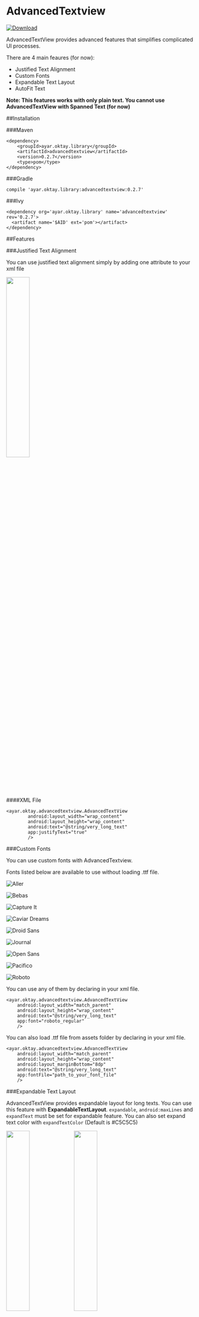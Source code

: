 # AdvancedTextview
[ ![Download](https://api.bintray.com/packages/ayar/maven/advancedtextview/images/download.svg) ](https://bintray.com/ayar/maven/advancedtextview/_latestVersion)

AdvancedTextView provides advanced features that simplifies complicated UI processes.

There are 4 main feaures (for now):

* Justified Text Alignment
* Custom Fonts
* Expandable Text Layout
* AutoFit Text

**Note: This features works with only plain text. You cannot use AdvancedTextView with Spanned Text (for now)**

##Installation

###Maven

    <dependency>
		<groupId>ayar.oktay.library</groupId>
		<artifactId>advancedtextview</artifactId>
		<version>0.2.7</version>
		<type>pom</type>
	</dependency>

###Gradle

    compile 'ayar.oktay.library:advancedtextview:0.2.7'
###Ivy

    <dependency org='ayar.oktay.library' name='advancedtextview' rev='0.2.7'>
	  <artifact name='$AID' ext='pom'></artifact>
	</dependency>

##Features

###Justified Text Alignment

You can use justified text alignment simply by adding one attribute to your xml file

<img src="/arts/justifytext_ss.png" width="35%" height="35%" />

####XML File

    <ayar.oktay.advancedtextview.AdvancedTextView
            android:layout_width="wrap_content"
            android:layout_height="wrap_content"
            android:text="@string/very_long_text"
            app:justifyText="true"
            />

###Custom Fonts

You can use custom fonts with AdvancedTextview. 

Fonts listed below are available to use without loading .ttf file. 



![Aller](/arts/aller.png)

![Bebas](/arts/bebas.png)

![Capture It](/arts/capture.png)

![Caviar Dreams](/arts/caviar_dreams.png)

![Droid Sans](/arts/droid_sans.png)

![Journal](/arts/journal.png)

![Open Sans](/arts/open_sans.png)

![Pacifico](/arts/pacifico.png)

![Roboto](/arts/roboto.png)




You can use any of them by declaring in your xml file.

    <ayar.oktay.advancedtextview.AdvancedTextView
        android:layout_width="match_parent"
        android:layout_height="wrap_content"
        android:text="@string/very_long_text"
        app:font="roboto_regular"
        />


You can also load .ttf file from assets folder by declaring in your xml file.

    <ayar.oktay.advancedtextview.AdvancedTextView
        android:layout_width="match_parent"
        android:layout_height="wrap_content"
        android:layout_marginBottom="8dp"
        android:text="@string/very_long_text"
        app:fontFile="path_to_your_font_file"
        />

###Expandable Text Layout

AdvancedTextView provides expandable layout for long texts. You can use this feature with **ExpandableTextLayout**.
 `expandable`, `android:maxLines` and `expandText` must be set for expandable feature. You can also set expand text color with `expandTextColor` (Default is #C5C5C5)

<img src="/arts/expandtext_ss1.png" width="35%" height="35%" />


<img src="/arts/expandtext_ss2.png" width="35%" height="35%" />

    <ayar.oktay.advancedtextview.ExpandableTextLayout
        android:layout_width="match_parent"
        android:layout_height="wrap_content"
        >
      <ayar.oktay.advancedtextview.AdvancedTextView
          android:layout_width="match_parent"
          android:layout_height="wrap_content"
          android:maxLines="3"
          android:text="@string/very_long_text"
          app:expandText="Read more"
          app:expandable="true"
          />
    </ayar.oktay.advancedtextview.ExpandableTextLayout>

**Only text can be used as expand widget. Other expand widget such as Button, ImageButton will be added soon.**

**You cannot use this feature without using AdvancedTexview as child of ExpandableTextLayout.**

###AutoFit Text

You can fit your your texts into determined lines. You must set `autoFit` and `android:maxLines`  to use this feature.  You can also set minTextSize to determine minimum text size for auto fit process (Default is 6dp).

<img src="/arts/autofit_ss.png" width="50%" height="50%" />


    <ayar.oktay.advancedtextview.AdvancedTextView
        android:layout_width="match_parent"
        android:layout_height="wrap_content"
        android:maxLines="3"
        android:text="@string/long_text"
        app:autoFit="true"
        app:minTextSize="10dp"
        />

##Usage with Styles

You can set attributes for entire project/application by setting them in styles.

    <style name="AppTheme" parent="Theme.AppCompat.Light.DarkActionBar">
    <!-- Customize your theme here. -->
    <item name="font">roboto_regular</item>
    <item name="justifyText">true</item>
    <item name="autoFit">true</item>
    <item name="android:maxLines">5</item>
  </style>


##License

                                 Apache License
                           Version 2.0, January 2004
                        http://www.apache.org/licenses/

   TERMS AND CONDITIONS FOR USE, REPRODUCTION, AND DISTRIBUTION

   1. Definitions.

      "License" shall mean the terms and conditions for use, reproduction,
      and distribution as defined by Sections 1 through 9 of this document.

      "Licensor" shall mean the copyright owner or entity authorized by
      the copyright owner that is granting the License.

      "Legal Entity" shall mean the union of the acting entity and all
      other entities that control, are controlled by, or are under common
      control with that entity. For the purposes of this definition,
      "control" means (i) the power, direct or indirect, to cause the
      direction or management of such entity, whether by contract or
      otherwise, or (ii) ownership of fifty percent (50%) or more of the
      outstanding shares, or (iii) beneficial ownership of such entity.

      "You" (or "Your") shall mean an individual or Legal Entity
      exercising permissions granted by this License.

      "Source" form shall mean the preferred form for making modifications,
      including but not limited to software source code, documentation
      source, and configuration files.

      "Object" form shall mean any form resulting from mechanical
      transformation or translation of a Source form, including but
      not limited to compiled object code, generated documentation,
      and conversions to other media types.

      "Work" shall mean the work of authorship, whether in Source or
      Object form, made available under the License, as indicated by a
      copyright notice that is included in or attached to the work
      (an example is provided in the Appendix below).

      "Derivative Works" shall mean any work, whether in Source or Object
      form, that is based on (or derived from) the Work and for which the
      editorial revisions, annotations, elaborations, or other modifications
      represent, as a whole, an original work of authorship. For the purposes
      of this License, Derivative Works shall not include works that remain
      separable from, or merely link (or bind by name) to the interfaces of,
      the Work and Derivative Works thereof.

      "Contribution" shall mean any work of authorship, including
      the original version of the Work and any modifications or additions
      to that Work or Derivative Works thereof, that is intentionally
      submitted to Licensor for inclusion in the Work by the copyright owner
      or by an individual or Legal Entity authorized to submit on behalf of
      the copyright owner. For the purposes of this definition, "submitted"
      means any form of electronic, verbal, or written communication sent
      to the Licensor or its representatives, including but not limited to
      communication on electronic mailing lists, source code control systems,
      and issue tracking systems that are managed by, or on behalf of, the
      Licensor for the purpose of discussing and improving the Work, but
      excluding communication that is conspicuously marked or otherwise
      designated in writing by the copyright owner as "Not a Contribution."

      "Contributor" shall mean Licensor and any individual or Legal Entity
      on behalf of whom a Contribution has been received by Licensor and
      subsequently incorporated within the Work.

   2. Grant of Copyright License. Subject to the terms and conditions of
      this License, each Contributor hereby grants to You a perpetual,
      worldwide, non-exclusive, no-charge, royalty-free, irrevocable
      copyright license to reproduce, prepare Derivative Works of,
      publicly display, publicly perform, sublicense, and distribute the
      Work and such Derivative Works in Source or Object form.

   3. Grant of Patent License. Subject to the terms and conditions of
      this License, each Contributor hereby grants to You a perpetual,
      worldwide, non-exclusive, no-charge, royalty-free, irrevocable
      (except as stated in this section) patent license to make, have made,
      use, offer to sell, sell, import, and otherwise transfer the Work,
      where such license applies only to those patent claims licensable
      by such Contributor that are necessarily infringed by their
      Contribution(s) alone or by combination of their Contribution(s)
      with the Work to which such Contribution(s) was submitted. If You
      institute patent litigation against any entity (including a
      cross-claim or counterclaim in a lawsuit) alleging that the Work
      or a Contribution incorporated within the Work constitutes direct
      or contributory patent infringement, then any patent licenses
      granted to You under this License for that Work shall terminate
      as of the date such litigation is filed.

   4. Redistribution. You may reproduce and distribute copies of the
      Work or Derivative Works thereof in any medium, with or without
      modifications, and in Source or Object form, provided that You
      meet the following conditions:

      (a) You must give any other recipients of the Work or
          Derivative Works a copy of this License; and

      (b) You must cause any modified files to carry prominent notices
          stating that You changed the files; and

      (c) You must retain, in the Source form of any Derivative Works
          that You distribute, all copyright, patent, trademark, and
          attribution notices from the Source form of the Work,
          excluding those notices that do not pertain to any part of
          the Derivative Works; and

      (d) If the Work includes a "NOTICE" text file as part of its
          distribution, then any Derivative Works that You distribute must
          include a readable copy of the attribution notices contained
          within such NOTICE file, excluding those notices that do not
          pertain to any part of the Derivative Works, in at least one
          of the following places: within a NOTICE text file distributed
          as part of the Derivative Works; within the Source form or
          documentation, if provided along with the Derivative Works; or,
          within a display generated by the Derivative Works, if and
          wherever such third-party notices normally appear. The contents
          of the NOTICE file are for informational purposes only and
          do not modify the License. You may add Your own attribution
          notices within Derivative Works that You distribute, alongside
          or as an addendum to the NOTICE text from the Work, provided
          that such additional attribution notices cannot be construed
          as modifying the License.

      You may add Your own copyright statement to Your modifications and
      may provide additional or different license terms and conditions
      for use, reproduction, or distribution of Your modifications, or
      for any such Derivative Works as a whole, provided Your use,
      reproduction, and distribution of the Work otherwise complies with
      the conditions stated in this License.

   5. Submission of Contributions. Unless You explicitly state otherwise,
      any Contribution intentionally submitted for inclusion in the Work
      by You to the Licensor shall be under the terms and conditions of
      this License, without any additional terms or conditions.
      Notwithstanding the above, nothing herein shall supersede or modify
      the terms of any separate license agreement you may have executed
      with Licensor regarding such Contributions.

   6. Trademarks. This License does not grant permission to use the trade
      names, trademarks, service marks, or product names of the Licensor,
      except as required for reasonable and customary use in describing the
      origin of the Work and reproducing the content of the NOTICE file.

   7. Disclaimer of Warranty. Unless required by applicable law or
      agreed to in writing, Licensor provides the Work (and each
      Contributor provides its Contributions) on an "AS IS" BASIS,
      WITHOUT WARRANTIES OR CONDITIONS OF ANY KIND, either express or
      implied, including, without limitation, any warranties or conditions
      of TITLE, NON-INFRINGEMENT, MERCHANTABILITY, or FITNESS FOR A
      PARTICULAR PURPOSE. You are solely responsible for determining the
      appropriateness of using or redistributing the Work and assume any
      risks associated with Your exercise of permissions under this License.

   8. Limitation of Liability. In no event and under no legal theory,
      whether in tort (including negligence), contract, or otherwise,
      unless required by applicable law (such as deliberate and grossly
      negligent acts) or agreed to in writing, shall any Contributor be
      liable to You for damages, including any direct, indirect, special,
      incidental, or consequential damages of any character arising as a
      result of this License or out of the use or inability to use the
      Work (including but not limited to damages for loss of goodwill,
      work stoppage, computer failure or malfunction, or any and all
      other commercial damages or losses), even if such Contributor
      has been advised of the possibility of such damages.

   9. Accepting Warranty or Additional Liability. While redistributing
      the Work or Derivative Works thereof, You may choose to offer,
      and charge a fee for, acceptance of support, warranty, indemnity,
      or other liability obligations and/or rights consistent with this
      License. However, in accepting such obligations, You may act only
      on Your own behalf and on Your sole responsibility, not on behalf
      of any other Contributor, and only if You agree to indemnify,
      defend, and hold each Contributor harmless for any liability
      incurred by, or claims asserted against, such Contributor by reason
      of your accepting any such warranty or additional liability.

   END OF TERMS AND CONDITIONS

   APPENDIX: How to apply the Apache License to your work.

      To apply the Apache License to your work, attach the following
      boilerplate notice, with the fields enclosed by brackets "{}"
      replaced with your own identifying information. (Don't include
      the brackets!)  The text should be enclosed in the appropriate
      comment syntax for the file format. We also recommend that a
      file or class name and description of purpose be included on the
      same "printed page" as the copyright notice for easier
      identification within third-party archives.

   Copyright {yyyy} {name of copyright owner}

   Licensed under the Apache License, Version 2.0 (the "License");
   you may not use this file except in compliance with the License.
   You may obtain a copy of the License at

       http://www.apache.org/licenses/LICENSE-2.0

   Unless required by applicable law or agreed to in writing, software
   distributed under the License is distributed on an "AS IS" BASIS,
   WITHOUT WARRANTIES OR CONDITIONS OF ANY KIND, either express or implied.
   See the License for the specific language governing permissions and
   limitations under the License.
